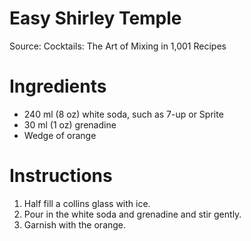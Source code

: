 # Easy Shirley Temple

Source: Cocktails: The Art of Mixing in 1,001 Recipes

# Ingredients
* 240 ml (8 oz) white soda, such as 7-up or Sprite
* 30 ml (1 oz) grenadine
* Wedge of orange

# Instructions
1. Half fill a collins glass with ice.
1. Pour in the white soda and grenadine and stir gently.
1. Garnish with the orange.
